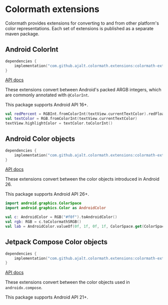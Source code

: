 # Colormath extensions

Colormath provides extensions for converting to and from other platform's color representations.
Each set of extensions is published as a separate maven package.

## Android ColorInt

```kotlin
dependencies {
    implementation("com.github.ajalt.colormath.extensions:colormath-ext-android-colorint:$colormathVersion")
}
```

[API docs][colorint]

These extensions convert between Android's packed ARGB integers, which are commonly annotated with `@ColorInt`.

This package supports Android API 16+.

```kotlin
val redPercent = RGBInt.fromColorInt(textView.currentTextColor).redFloat
val textColor = RGB.fromColorInt(textView.currentTextColor)
textView.highlightColor = textColor.toColorInt()
```

## Android Color objects

```kotlin
dependencies {
    implementation("com.github.ajalt.colormath.extensions:colormath-ext-android-color:$colormathVersion")
}
```

[API docs][android-color]

These extensions convert between the color objects introduced in Android 26.

This package supports Android API 26+.

```kotlin
import android.graphics.ColorSpace
import android.graphics.Color as AndroidColor

val c: AndroidColor = RGB("#f0f").toAndroidColor()
val rgb: RGB = c.toColormathSRGB()
val lab = AndroidColor.valueOf(0f, 1f, 0f, 1f, ColorSpace.get(ColorSpace.Named.CIE_LAB)).toColormathColor()
```

## Jetpack Compose Color objects

```kotlin
dependencies {
    implementation("com.github.ajalt.colormath.extensions:colormath-ext-jetpack-compose:$colormathVersion")
}
```

[API docs][jetpack-compose]


These extensions convert between the color objects used in `androidx.compose`.

This package supports Android API 21+.

[android-color]:    api/colormath-ext-android-color/colormath-ext-android-color/com.github.ajalt.colormath.extensions.android.color/index.html
[colorint]:         api/colormath-ext-android-colorint/colormath-ext-android-colorint/com.github.ajalt.colormath.extensions.android.colorint/index.html
[jetpack-compose]:  api/colormath-ext-jetpack-compose/colormath-ext-jetpack-compose/com.github.ajalt.colormath.extensions.android.composecolor/index.html
